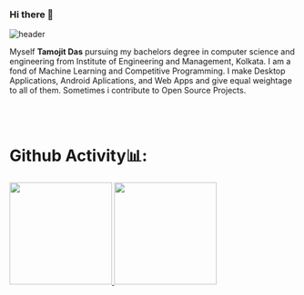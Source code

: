 ### Hi there 👋

<!--
**tamojit2000/tamojit2000** is a ✨ _special_ ✨ repository because its `README.md` (this file) appears on your GitHub profile.

Here are some ideas to get you started:

- 🔭 I’m currently working on ...
- 🌱 I’m currently learning ...
- 👯 I’m looking to collaborate on ...
- 🤔 I’m looking for help with ...
- 💬 Ask me about ...
- 📫 How to reach me: ...
- 😄 Pronouns: ...
- ⚡ Fun fact: ...
-->


![header](https://capsule-render.vercel.app/api?type=wave&color=gradient&height=300&section=footer&text=Hello!&fontSize=90)

Myself **Tamojit Das** pursuing my bachelors degree in computer science and engineering from Institute of Engineering and Management, Kolkata. I am a fond of Machine Learning and Competitive Programming. I make Desktop Applications, Android Aplications, and Web Apps and give equal weightage to all of them. Sometimes i contribute to Open Source Projects.


<br/>
<br/>

# Github Activity📊:

<a href="https://github.com/AVS1508">
  <img height="180em" src="https://github-readme-stats.vercel.app/api?username=tamojit2000&theme=buefy&show_icons=true" />
  <img height="180em" src="https://github-readme-stats.vercel.app/api/top-langs/?username=tamojit2000&theme=buefy&layout=compact" />
</a>


